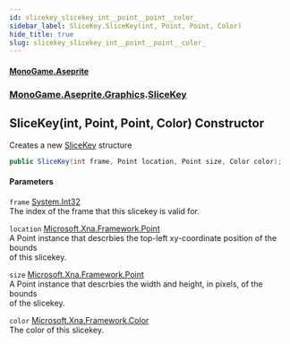 ```yaml
---
id: slicekey_slicekey_int__point__point__color_
sidebar_label: SliceKey.SliceKey(int, Point, Point, Color)
hide_title: true
slug: slicekey_slicekey_int__point__point__color_
---
```

#### [MonoGame.Aseprite](index 'index')
### [MonoGame.Aseprite.Graphics](monogame_aseprite_graphics 'MonoGame.Aseprite.Graphics').[SliceKey](slicekey 'MonoGame.Aseprite.Graphics.SliceKey')
## SliceKey(int, Point, Point, Color) Constructor
Creates a new [SliceKey](slicekey 'MonoGame.Aseprite.Graphics.SliceKey') structure  
```csharp
public SliceKey(int frame, Point location, Point size, Color color);
```
#### Parameters
`frame` [System.Int32](https://docs.microsoft.com/en-us/dotnet/api/System.Int32 'System.Int32')  
The index of the frame that this slicekey is valid for.  
  
`location` [Microsoft.Xna.Framework.Point](https://docs.microsoft.com/en-us/dotnet/api/Microsoft.Xna.Framework.Point 'Microsoft.Xna.Framework.Point')  
A Point instance that descrbies the top-left xy-coordinate position of the bounds  
of this slicekey.  
  
`size` [Microsoft.Xna.Framework.Point](https://docs.microsoft.com/en-us/dotnet/api/Microsoft.Xna.Framework.Point 'Microsoft.Xna.Framework.Point')  
A Point instance that descrbies the width and height, in pixels, of the bounds  
of the slicekey.  
  
`color` [Microsoft.Xna.Framework.Color](https://docs.microsoft.com/en-us/dotnet/api/Microsoft.Xna.Framework.Color 'Microsoft.Xna.Framework.Color')  
The color of this slicekey.  
  
